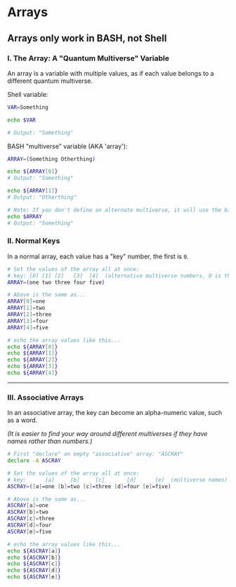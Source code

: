 # Arrays

## Arrays only work in BASH, not Shell

### I. The Array: A "Quantum Multiverse" Variable

An array is a variable with multiple values, as if each value belongs to a different quantum multiverse.

Shell variable:
```sh
VAR=Something

echo $VAR

# Output: "Something"

```

BASH "multiverse" variable (AKA 'array'):
```bash
ARRAY=(Something Otherthing)

echo ${ARRAY[0]}
# Output: "Something"

echo ${ARRAY[1]}
# Output: "Otherthing"

# Note: If you don't define an alternate multiverse, it will use the base, 0
echo $ARRAY
# Output: "Something"

```

### II. Normal Keys

In a normal array, each value has a "key" number, the first is `0`.

```bash
# Set the values of the array all at once:
# key: [0] [1] [2]   [3]  [4]  (alternative multiverse numbers, 0 is the base multiverse)
ARRAY=(one two three four five)

# Above is the same as...
ARRAY[0]=one
ARRAY[1]=two
ARRAY[2]=three
ARRAY[3]=four
ARRAY[4]=five

# echo the array values like this...
echo ${ARRAY[0]}
echo ${ARRAY[1]}
echo ${ARRAY[2]}
echo ${ARRAY[3]}
echo ${ARRAY[4]}
```



___

### III. Associative Arrays

In an associative array, the key can become an alpha-numeric value, such as a word.

*(It is easier to find your way around different multiverses if they have names rather than numbers.)*

```bash
# First "declare" an empty "associative" array: "ASCRAY"
declare -A ASCRAY

# Set the values of the array all at once:
# key:      [a]     [b]     [c]       [d]      [e]  (multiverse names)
ASCRAY=([a]=one [b]=two [c]=three [d]=four [e]=five)

# Above is the same as...
ASCRAY[a]=one
ASCRAY[b]=two
ASCRAY[c]=three
ASCRAY[d]=four
ASCRAY[e]=five

# echo the array values like this...
echo ${ASCRAY[a]}
echo ${ASCRAY[b]}
echo ${ASCRAY[c]}
echo ${ASCRAY[d]}
echo ${ASCRAY[e]}
```

